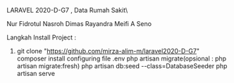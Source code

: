 LARAVEL 2020-D-G7 , Data Rumah Sakit\


Nur Fidrotul Nasroh 
Dimas Rayandra
Meifi A 
Seno 

Langkah Install Project :

  1. git clone "https://github.com/mirza-alim-m/laravel2020-D-G7"
    composer install
    configuring file .env
    php artisan migrate(opsional : php artisan migrate:fresh)
    php artisan db:seed --class=DatabaseSeeder
    php artisan serve

